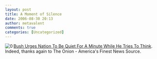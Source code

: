 ```yaml
---
layout: post
title: A Moment of Silence
date: 2006-08-30 20:13
author: metavalent
comments: true
categories: [Uncategorized]
---
```

<!--Lead Photo --><a href="http://www.theonion.com/content/node/52106"><img src="http://metavalent.info/images/the_onion_logo.gif" align="left" border="0" alt="0" /></a><!-- Commentary --><a href="http://www.theonion.com/content/node/52106">Bush Urges Nation To Be Quiet For A Minute While He Tries To Think</a>. Indeed, thanks again to The Onion - America's Finest News Source.
